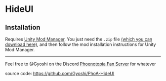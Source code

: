 # HideUI

## Installation
Requires [Unity Mod Manager](https://www.nexusmods.com/site/mods/21/). You just need the `.zip` file [(which you can download here)](https://github.com/Gyoshi/PhoA-HideUI/releases/latest), and then follow the mod installation instructions for Unity Mod Manager.

---
Feel free to @Gyoshi on the Discord [Phoenotopia Fan Server](https://discord.gg/Swd6zcTCQZ) for whatever

source code: https://github.com/Gyoshi/PhoA-HideUI
